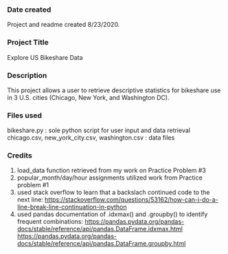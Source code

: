 ### Date created
Project and readme created 8/23/2020.

### Project Title
Explore US Bikeshare Data

### Description
This project allows a user to retrieve descriptive statistics for bikeshare use in 3 U.S. cities (Chicago, New York, and Washington DC).

### Files used
bikeshare.py : sole python script for user input and data retrieval  
chicago.csv, new_york_city.csv, washington.csv : data files

### Credits
1. load_data function retrieved from my work on Practice Problem #3
2. popular_month/day/hour assignments utilized work from Practice problem #1
3. used stack overflow to learn that a backslach continued code to the next line:
	https://stackoverflow.com/questions/53162/how-can-i-do-a-line-break-line-continuation-in-python
4. used pandas documentation of .idxmax() and .groupby() to identify frequent combinations:
	https://pandas.pydata.org/pandas-docs/stable/reference/api/pandas.DataFrame.idxmax.html
	https://pandas.pydata.org/pandas-docs/stable/reference/api/pandas.DataFrame.groupby.html
